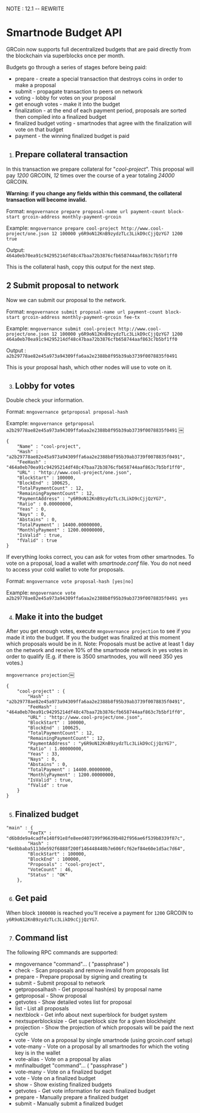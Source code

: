 NOTE : 12.1 -- REWRITE

# Smartnode Budget API

GRCoin now supports full decentralized budgets that are paid directly from the blockchain via superblocks once per month.

Budgets go through a series of stages before being paid:

-   prepare - create a special transaction that destroys coins in order to make a proposal
-   submit - propagate transaction to peers on network
-   voting - lobby for votes on your proposal
-   get enough votes - make it into the budget
-   finalization - at the end of each payment period, proposals are sorted then compiled into a finalized budget
-   finalized budget voting - smartnodes that agree with the finalization will vote on that budget
-   payment - the winning finalized budget is paid

1. ## Prepare collateral transaction

In this transaction we prepare collateral for "_cool-project_". This proposal will pay _1200_ GRCOIN, _12_ times over the course of a year totaling _24000_ GRCOIN.

**Warning: if you change any fields within this command, the collateral transaction will become invalid.**

Format: `mngovernance prepare proposal-name url payment-count block-start grcoin-address monthly-payment-grcoin`

Example: `mngovernance prepare cool-project http://www.cool-project/one.json 12 100000 y6R9oN12KnB9zydzTLc3LikD9cCjjQzYG7 1200 true`

Output: `464a0eb70ea91c94295214df48c47baa72b3876cfb658744aaf863c7b5bf1ff0`

This is the collateral hash, copy this output for the next step.

## 2 Submit proposal to network

Now we can submit our proposal to the network.

Format: `mngovernance submit proposal-name url payment-count block-start grcoin-address monthly-payment-grcoin fee-tx`

Example: `mngovernance submit cool-project http://www.cool-project/one.json 12 100000 y6R9oN12KnB9zydzTLc3LikD9cCjjQzYG7 1200 464a0eb70ea91c94295214df48c47baa72b3876cfb658744aaf863c7b5bf1ff0`

Output : `a2b29778ae82e45a973a94309ffa6aa2e2388b8f95b39ab3739f0078835f0491`

This is your proposal hash, which other nodes will use to vote on it.

3. ## Lobby for votes

Double check your information.

Format: `mngovernance getproposal proposal-hash`

Example: `mngovernance getproposal a2b29778ae82e45a973a94309ffa6aa2e2388b8f95b39ab3739f0078835f0491`
￼

```
{
    "Name" : "cool-project",
    "Hash" : "a2b29778ae82e45a973a94309ffa6aa2e2388b8f95b39ab3739f0078835f0491",
    "FeeHash" : "464a0eb70ea91c94295214df48c47baa72b3876cfb658744aaf863c7b5bf1ff0",
    "URL" : "http://www.cool-project/one.json",
    "BlockStart" : 100000,
    "BlockEnd" : 100625,
    "TotalPaymentCount" : 12,
    "RemainingPaymentCount" : 12,
    "PaymentAddress" : "y6R9oN12KnB9zydzTLc3LikD9cCjjQzYG7",
    "Ratio" : 0.00000000,
    "Yeas" : 0,
    "Nays" : 0,
    "Abstains" : 0,
    "TotalPayment" : 14400.00000000,
    "MonthlyPayment" : 1200.00000000,
    "IsValid" : true,
    "fValid" : true
}
```

If everything looks correct, you can ask for votes from other smartnodes. To vote on a proposal, load a wallet with _smartnode.conf_ file. You do not need to access your cold wallet to vote for proposals.

Format: `mngovernance vote proposal-hash [yes|no]`

Example: `mngovernance vote a2b29778ae82e45a973a94309ffa6aa2e2388b8f95b39ab3739f0078835f0491 yes`

4.  ## Make it into the budget

After you get enough votes, execute `mngovernance projection` to see if you made it into the budget. If you the budget was finalized at this moment which proposals would be in it. Note: Proposals must be active at least 1 day on the network and receive 10% of the smartnode network in yes votes in order to qualify (E.g. if there is 3500 smartnodes, you will need 350 yes votes.)

`mngovernance projection`:￼

```
{
    "cool-project" : {
        "Hash" : "a2b29778ae82e45a973a94309ffa6aa2e2388b8f95b39ab3739f0078835f0491",
        "FeeHash" : "464a0eb70ea91c94295214df48c47baa72b3876cfb658744aaf863c7b5bf1ff0",
        "URL" : "http://www.cool-project/one.json",
        "BlockStart" : 100000,
        "BlockEnd" : 100625,
        "TotalPaymentCount" : 12,
        "RemainingPaymentCount" : 12,
        "PaymentAddress" : "y6R9oN12KnB9zydzTLc3LikD9cCjjQzYG7",
        "Ratio" : 1.00000000,
        "Yeas" : 33,
        "Nays" : 0,
        "Abstains" : 0,
        "TotalPayment" : 14400.00000000,
        "MonthlyPayment" : 1200.00000000,
        "IsValid" : true,
        "fValid" : true
    }
}
```

5. ## Finalized budget

```
"main" : {
        "FeeTX" : "d6b8de9a4cadfe148f91e8fe8eed407199f96639b482f956ae6f539b8339f87c",
        "Hash" : "6e8bbaba5113de592f6888f200f146448440b7e606fcf62ef84e60e1d5ac7d64",
        "BlockStart" : 100000,
        "BlockEnd" : 100000,
        "Proposals" : "cool-project",
        "VoteCount" : 46,
        "Status" : "OK"
    },
```

6. ## Get paid

When block `1000000` is reached you'll receive a payment for `1200` GRCOIN to `y6R9oN12KnB9zydzTLc3LikD9cCjjQzYG7`.

7. ## Command list

The following RPC commands are supported:

-   mngovernance "command"... ( "passphrase" )
-   check - Scan proposals and remove invalid from proposals list
-   prepare - Prepare proposal by signing and creating tx
-   submit - Submit proposal to network
-   getproposalhash - Get proposal hash(es) by proposal name
-   getproposal - Show proposal
-   getvotes - Show detailed votes list for proposal
-   list - List all proposals
-   nextblock - Get info about next superblock for budget system
-   nextsuperblocksize - Get superblock size for a given blockheight
-   projection - Show the projection of which proposals will be paid the next cycle
-   vote - Vote on a proposal by single smartnode (using grcoin.conf setup)
-   vote-many - Vote on a proposal by all smartnodes for which the voting key is in the wallet
-   vote-alias - Vote on a proposal by alias
-   mnfinalbudget "command"... ( "passphrase" )
-   vote-many - Vote on a finalized budget
-   vote - Vote on a finalized budget
-   show - Show existing finalized budgets
-   getvotes - Get vote information for each finalized budget
-   prepare - Manually prepare a finalized budget
-   submit - Manually submit a finalized budget

